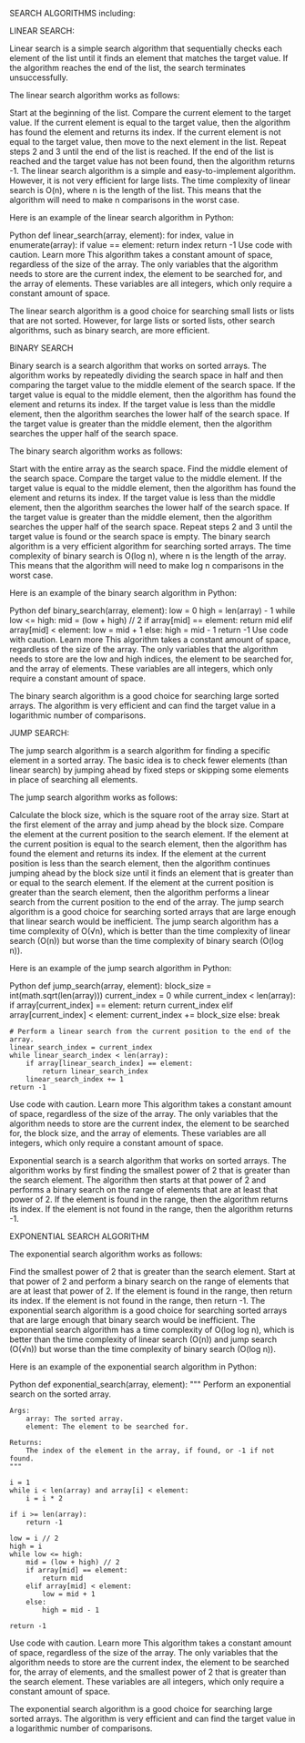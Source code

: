 SEARCH ALGORITHMS
including:

LINEAR SEARCH:

Linear search is a simple search algorithm that sequentially checks each element of the list until it finds an element that matches the target value. If the algorithm reaches the end of the list, the search terminates unsuccessfully.

The linear search algorithm works as follows:

Start at the beginning of the list.
Compare the current element to the target value.
If the current element is equal to the target value, then the algorithm has found the element and returns its index.
If the current element is not equal to the target value, then move to the next element in the list.
Repeat steps 2 and 3 until the end of the list is reached.
If the end of the list is reached and the target value has not been found, then the algorithm returns -1.
The linear search algorithm is a simple and easy-to-implement algorithm. However, it is not very efficient for large lists. The time complexity of linear search is O(n), where n is the length of the list. This means that the algorithm will need to make n comparisons in the worst case.

Here is an example of the linear search algorithm in Python:

Python
def linear_search(array, element):
    for index, value in enumerate(array):
        if value == element:
            return index
    return -1
Use code with caution. Learn more
This algorithm takes a constant amount of space, regardless of the size of the array. The only variables that the algorithm needs to store are the current index, the element to be searched for, and the array of elements. These variables are all integers, which only require a constant amount of space.

The linear search algorithm is a good choice for searching small lists or lists that are not sorted. However, for large lists or sorted lists, other search algorithms, such as binary search, are more efficient.

BINARY SEARCH

Binary search is a search algorithm that works on sorted arrays. The algorithm works by repeatedly dividing the search space in half and then comparing the target value to the middle element of the search space. If the target value is equal to the middle element, then the algorithm has found the element and returns its index. If the target value is less than the middle element, then the algorithm searches the lower half of the search space. If the target value is greater than the middle element, then the algorithm searches the upper half of the search space.

The binary search algorithm works as follows:

Start with the entire array as the search space.
Find the middle element of the search space.
Compare the target value to the middle element.
If the target value is equal to the middle element, then the algorithm has found the element and returns its index.
If the target value is less than the middle element, then the algorithm searches the lower half of the search space.
If the target value is greater than the middle element, then the algorithm searches the upper half of the search space.
Repeat steps 2 and 3 until the target value is found or the search space is empty.
The binary search algorithm is a very efficient algorithm for searching sorted arrays. The time complexity of binary search is O(log n), where n is the length of the array. This means that the algorithm will need to make log n comparisons in the worst case.

Here is an example of the binary search algorithm in Python:

Python
def binary_search(array, element):
    low = 0
    high = len(array) - 1
    while low <= high:
        mid = (low + high) // 2
        if array[mid] == element:
            return mid
        elif array[mid] < element:
            low = mid + 1
        else:
            high = mid - 1
    return -1
Use code with caution. Learn more
This algorithm takes a constant amount of space, regardless of the size of the array. The only variables that the algorithm needs to store are the low and high indices, the element to be searched for, and the array of elements. These variables are all integers, which only require a constant amount of space.

The binary search algorithm is a good choice for searching large sorted arrays. The algorithm is very efficient and can find the target value in a logarithmic number of comparisons.


JUMP SEARCH:

The jump search algorithm is a search algorithm for finding a specific element in a sorted array. The basic idea is to check fewer elements (than linear search) by jumping ahead by fixed steps or skipping some elements in place of searching all elements.

The jump search algorithm works as follows:

Calculate the block size, which is the square root of the array size.
Start at the first element of the array and jump ahead by the block size.
Compare the element at the current position to the search element.
If the element at the current position is equal to the search element, then the algorithm has found the element and returns its index.
If the element at the current position is less than the search element, then the algorithm continues jumping ahead by the block size until it finds an element that is greater than or equal to the search element.
If the element at the current position is greater than the search element, then the algorithm performs a linear search from the current position to the end of the array.
The jump search algorithm is a good choice for searching sorted arrays that are large enough that linear search would be inefficient. The jump search algorithm has a time complexity of O(√n), which is better than the time complexity of linear search (O(n)) but worse than the time complexity of binary search (O(log n)).

Here is an example of the jump search algorithm in Python:

Python
def jump_search(array, element):
    block_size = int(math.sqrt(len(array)))
    current_index = 0
    while current_index < len(array):
        if array[current_index] == element:
            return current_index
        elif array[current_index] < element:
            current_index += block_size
        else:
            break

    # Perform a linear search from the current position to the end of the array.
    linear_search_index = current_index
    while linear_search_index < len(array):
        if array[linear_search_index] == element:
            return linear_search_index
        linear_search_index += 1
    return -1
Use code with caution. Learn more
This algorithm takes a constant amount of space, regardless of the size of the array. The only variables that the algorithm needs to store are the current index, the element to be searched for, the block size, and the array of elements. These variables are all integers, which only require a constant amount of space.


Exponential search is a search algorithm that works on sorted arrays. The algorithm works by first finding the smallest power of 2 that is greater than the search element. The algorithm then starts at that power of 2 and performs a binary search on the range of elements that are at least that power of 2. If the element is found in the range, then the algorithm returns its index. If the element is not found in the range, then the algorithm returns -1.

EXPONENTIAL SEARCH ALGORITHM

The exponential search algorithm works as follows:

Find the smallest power of 2 that is greater than the search element.
Start at that power of 2 and perform a binary search on the range of elements that are at least that power of 2.
If the element is found in the range, then return its index.
If the element is not found in the range, then return -1.
The exponential search algorithm is a good choice for searching sorted arrays that are large enough that binary search would be inefficient. The exponential search algorithm has a time complexity of O(log log n), which is better than the time complexity of linear search (O(n)) and jump search (O(√n)) but worse than the time complexity of binary search (O(log n)).

Here is an example of the exponential search algorithm in Python:

Python
def exponential_search(array, element):
    """
    Perform an exponential search on the sorted array.

    Args:
        array: The sorted array.
        element: The element to be searched for.

    Returns:
        The index of the element in the array, if found, or -1 if not found.
    """

    i = 1
    while i < len(array) and array[i] < element:
        i = i * 2

    if i >= len(array):
        return -1

    low = i // 2
    high = i
    while low <= high:
        mid = (low + high) // 2
        if array[mid] == element:
            return mid
        elif array[mid] < element:
            low = mid + 1
        else:
            high = mid - 1

    return -1
Use code with caution. Learn more
This algorithm takes a constant amount of space, regardless of the size of the array. The only variables that the algorithm needs to store are the current index, the element to be searched for, the array of elements, and the smallest power of 2 that is greater than the search element. These variables are all integers, which only require a constant amount of space.

The exponential search algorithm is a good choice for searching large sorted arrays. The algorithm is very efficient and can find the target value in a logarithmic number of comparisons.